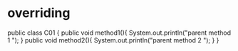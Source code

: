 # overriding
public class C01 {
        public void method1(){
            System.out.println("parent method 1 ");
        }
        public void method2(){
            System.out.println("parent method 2 ");
        }
}
